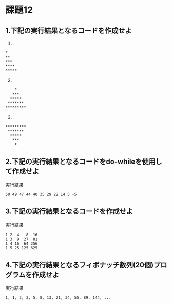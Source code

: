 # 課題12

## 1.下記の実行結果となるコードを作成せよ

1)
```
*             
**       
***           
****    
*****     
```

2)
```
    *    
   ***     
  *****   
 ******* 
*********   
```

3)
```
********* 
 *******      
  *****       
   ***    
    *  
```

## 2.下記の実行結果となるコードをdo-whileを使用して作成せよ

実行結果
```
50 49 47 44 40 35 29 22 14 5 -5
```

## 3.下記の実行結果となるコードを作成せよ

実行結果
```
1 2  4   8  16
1 3  9  27  81
1 4 16  64 256
1 5 25 125 625
```

## 4.下記の実行結果となるフィボナッチ数列(20個)プログラムを作成せよ

実行結果
```
1, 1, 2, 3, 5, 8, 13, 21, 34, 55, 89, 144, ...
```

